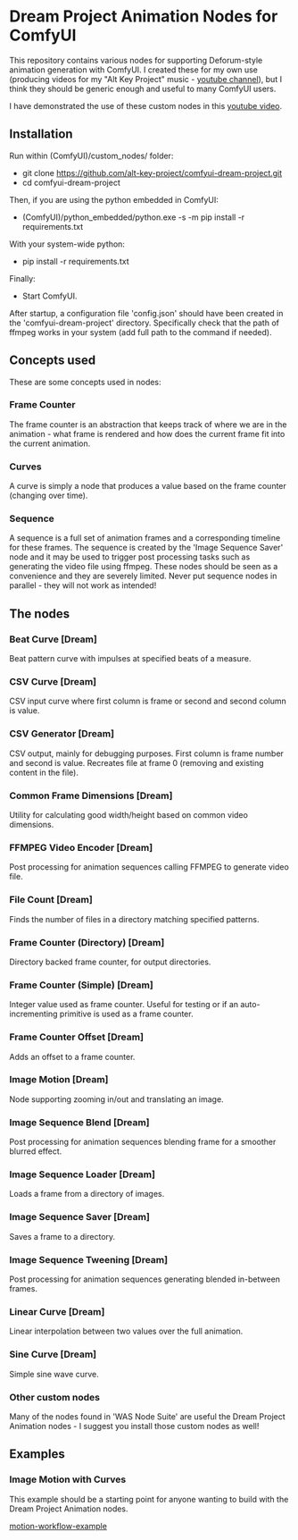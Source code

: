 # Dream Project Animation Nodes for ComfyUI

This repository contains various nodes for supporting Deforum-style animation generation with ComfyUI. I created these
for my own use (producing videos for my "Alt Key Project" music - 
[youtube channel](https://www.youtube.com/channel/UC4cKvJ4hia7zULxeCc-7OcQ)), but I think they should be generic enough 
and useful to many ComfyUI users.

I have demonstrated the use of these custom nodes in this [youtube video](https://youtu.be/pZ6Li3qF-Kk).

## Installation

Run within (ComfyUI)/custom_nodes/ folder:

* git clone https://github.com/alt-key-project/comfyui-dream-project.git
* cd comfyui-dream-project

Then, if you are using the python embedded in ComfyUI:
* (ComfyUI)/python_embedded/python.exe -s -m pip install -r requirements.txt

With your system-wide python:
*  pip install -r requirements.txt

Finally:
* Start ComfyUI.

After startup, a configuration file 'config.json' should have been created in the 'comfyui-dream-project' directory. 
Specifically check that the path of ffmpeg works in your system (add full path to the command if needed).

## Concepts used

These are some concepts used in nodes:

### Frame Counter

The frame counter is an abstraction that keeps track of where we are in the animation - what frame is rendered 
and how does the current frame fit into the current animation.

### Curves

A curve is simply a node that produces a value based on the frame counter (changing over time).

### Sequence

A sequence is a full set of animation frames and a corresponding timeline for these frames. The sequence is
created by the 'Image Sequence Saver' node and it may be used to trigger post processing tasks such as generating the 
video file using ffmpeg. These nodes should be seen as a convenience and they are severely limited. Never put sequence 
nodes in parallel - they will not work as intended!

## The nodes
  ### Beat Curve [Dream]
  Beat pattern curve with impulses at specified beats of a measure.
  
  ### CSV Curve [Dream]
  CSV input curve where first column is frame or second and second column is value.
  
  ### CSV Generator [Dream]
  CSV output, mainly for debugging purposes. First column is frame number and second is value.
  Recreates file at frame 0 (removing and existing content in the file).
  
  ### Common Frame Dimensions [Dream]
  Utility for calculating good width/height based on common video dimensions.
  
  ### FFMPEG Video Encoder [Dream]
  Post processing for animation sequences calling FFMPEG to generate video file.
  
  ### File Count [Dream]
  Finds the number of files in a directory matching specified patterns.
  
  ### Frame Counter (Directory) [Dream]
  Directory backed frame counter, for output directories.
  
  ### Frame Counter (Simple) [Dream]
  Integer value used as frame counter. Useful for testing or if an auto-incrementing primitive is used as a frame 
  counter.
  
  ### Frame Counter Offset [Dream]
  Adds an offset to a frame counter.
  
  ### Image Motion [Dream]
  Node supporting zooming in/out and translating an image.
  
  ### Image Sequence Blend [Dream]
  Post processing for animation sequences blending frame for a smoother blurred effect.
  
  ### Image Sequence Loader [Dream]
  Loads a frame from a directory of images.
  
  ### Image Sequence Saver [Dream]
  Saves a frame to a directory.
  
  ### Image Sequence Tweening [Dream]
  Post processing for animation sequences generating blended in-between frames.
  
  ### Linear Curve [Dream]
  Linear interpolation between two values over the full animation.
  
  ### Sine Curve [Dream]
  Simple sine wave curve.
 
 ### Other custom nodes
 
 Many of the nodes found in 'WAS Node Suite' are useful the Dream Project Animation nodes - I suggest you install those 
 custom nodes as well!

 ## Examples

 ### Image Motion with Curves

This example should be a starting point for anyone wanting to build with the Dream Project Animation nodes.

[motion-workflow-example](examples/motion-workflow-example.json)

